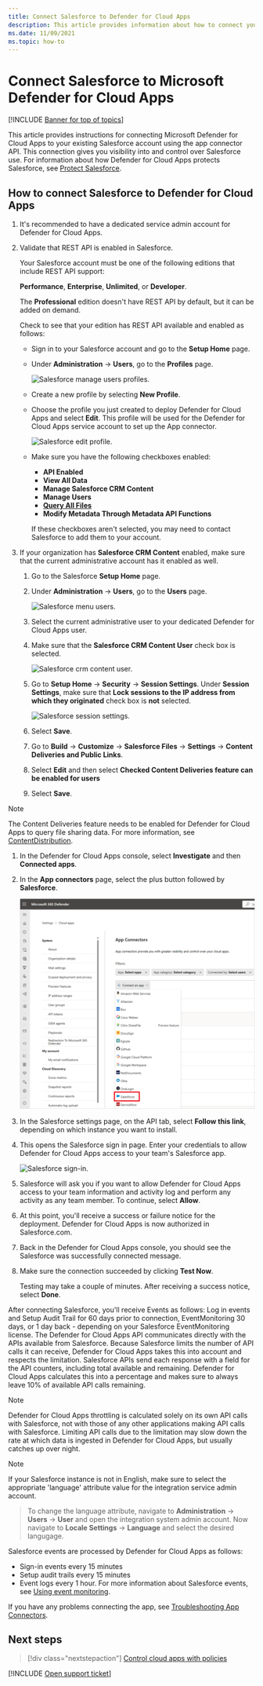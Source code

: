```yaml
---
title: Connect Salesforce to Defender for Cloud Apps
description: This article provides information about how to connect your Salesforce to Defender for Cloud Apps using the API connector for visibility and control over use.
ms.date: 11/09/2021
ms.topic: how-to
---
```

# Connect Salesforce to Microsoft Defender for Cloud Apps

[!INCLUDE [Banner for top of topics](includes/banner.md)]

This article provides instructions for connecting Microsoft  Defender for Cloud Apps to your existing Salesforce account using the app connector API. This connection gives you visibility into and control over Salesforce use. For information about how Defender for Cloud Apps protects Salesforce, see [Protect Salesforce](protect-salesforce.md).

## How to connect Salesforce to Defender for Cloud Apps

1. It's recommended to have a dedicated service admin account for Defender for Cloud Apps.

1. Validate that REST API is enabled in Salesforce.

    Your Salesforce account must be one of the following editions that include REST API support:

    **Performance**, **Enterprise**, **Unlimited**, or **Developer**.

    The **Professional** edition doesn't have REST API by default, but it can be added on demand.

    Check to see that your edition has REST API available and enabled as follows:

    * Sign in to your Salesforce account and go to the **Setup Home** page.

    * Under **Administration** -> **Users**, go to the **Profiles** page.

        ![Salesforce manage users profiles.](media/salesforce-profiles.png)

    * Create a new profile by selecting **New Profile**.
    * Choose the profile you just created to deploy Defender for Cloud Apps and select **Edit**. This profile will be used for the Defender for Cloud Apps service account to set up the App connector.

         ![Salesforce edit profile.](media/salesforce-edit-profile.png)

    * Make sure you have the following checkboxes enabled:
      * **API Enabled**
      * **View All Data**
      * **Manage Salesforce CRM Content**
      * **Manage Users**
      * **[Query All Files](https://go.microsoft.com/fwlink/?linkid=2106480)**
      * **Modify Metadata Through Metadata API Functions**

      If these checkboxes aren't selected, you may need to contact Salesforce to add them to your account.

1. If your organization has **Salesforce CRM Content** enabled, make sure that the current administrative account has it enabled as well.

    1. Go to the Salesforce **Setup Home** page.

    1. Under **Administration** -> **Users**, go to the **Users** page.

        ![Salesforce menu users.](media/salesforce-menu-users.png)

    1. Select the current administrative user to your dedicated Defender for Cloud Apps user.

    1. Make sure that the **Salesforce CRM Content User** check box is selected.

        ![Salesforce crm content user.](media/salesforce-crm-content-user.png)

    1. Go to **Setup Home** -> **Security** -> **Session Settings**. Under **Session Settings**, make sure that  **Lock sessions to the IP address from which they originated** check box is **not** selected.

        ![Salesforce session settings.](media/salesforce-setup-session-settings.png)

    1. Select **Save**.
    
    1. Go to **Build** -> **Customize** -> **Salesforce Files** -> **Settings** -> **Content Deliveries and Public Links**.
    
    1. Select **Edit** and then select **Checked Content Deliveries feature can be enabled for users**

    1. Select **Save**.

> [!NOTE]
> The Content Deliveries feature needs to be enabled for Defender for Cloud Apps to query file sharing data. For more information, see [ContentDistribution](https://developer.salesforce.com/docs/atlas.en-us.object_reference.meta/object_reference/sforce_api_objects_contentdistribution.htm).

1. In the Defender for Cloud Apps console, select **Investigate** and then **Connected apps**.

1. In the **App connectors** page, select the plus button followed by **Salesforce**.

    ![Connect salesforce.](media/connect-salesforce.png)

1. In the Salesforce settings page, on the API tab, select **Follow this link**, depending on which instance you want to install.

1. This opens the Salesforce sign in page. Enter your credentials to allow Defender for Cloud Apps access to your team's Salesforce app.

    ![Salesforce sign-in.](media/salesforce-logon.png)

1. Salesforce will ask you if you want to allow Defender for Cloud Apps access to your team information and activity log and perform any activity as any team member. To continue, select **Allow**.

1. At this point, you'll receive a success or failure notice for the deployment. Defender for Cloud Apps is now authorized in Salesforce.com.

1. Back in the Defender for Cloud Apps console, you should see the Salesforce was successfully connected message.

1. Make sure the connection succeeded by clicking **Test Now**.

    Testing may take a couple of minutes. After receiving a success notice, select **Done**.

After connecting Salesforce, you'll receive Events as follows: Log in events and Setup Audit Trail for 60 days prior to connection, EventMonitoring 30 days, or 1 day back - depending on your Salesforce EventMonitoring license. The Defender for Cloud Apps API communicates directly with the APIs available from Salesforce. Because Salesforce limits the number of API calls it can receive, Defender for Cloud Apps takes this into account and respects the limitation. Salesforce APIs send each response with a field for the API counters, including total available and remaining. Defender for Cloud Apps calculates this into a percentage and makes sure to always leave 10% of available API calls remaining.

> [!NOTE]
> Defender for Cloud Apps throttling is calculated solely on its own API calls with Salesforce, not with those of any other applications making API calls with Salesforce.
> Limiting API calls due to the limitation may slow down the rate at which data is ingested in Defender for Cloud Apps, but usually catches up over night.

> [!NOTE]
> If your Salesforce instance is not in English, make sure to select the appropriate 'language' attribute value for the integration service admin account. 

> To change the language attribute, navigate to **Administration** -> **Users** -> **User** and open the integration system admin account. Now navigate to **Locale Settings** -> **Language** and select the desired langugage.


Salesforce events are processed by Defender for Cloud Apps as follows:

* Sign-in events every 15 minutes
* Setup audit trails every 15 minutes
* Event logs every 1 hour. For more information about Salesforce events, see [Using event monitoring](https://developer.salesforce.com/docs/atlas.en-us.api_rest.meta/api_rest/using_resources_event_log_files.htm).

If you have any problems connecting the app, see [Troubleshooting App Connectors](troubleshooting-api-connectors-using-error-messages.md).

## Next steps

> [!div class="nextstepaction"]
> [Control cloud apps with policies](control-cloud-apps-with-policies.md)

[!INCLUDE [Open support ticket](includes/support.md)]
